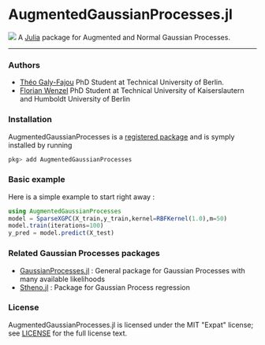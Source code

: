 # AugmentedGaussianProcesses.jl
[![](https://img.shields.io/badge/docs-stable-blue.svg)](https://theogf.github.io/AugmentedGaussianProcesses.jl/stable)
A [Julia](http://julialang.org) package for Augmented and Normal Gaussian Processes.

---

### Authors
- [Théo Galy-Fajou](https://theogf.github.io) PhD Student at Technical University of Berlin.
- [Florian Wenzel](http://www.florian-wenzel.de) PhD Student at Technical University of Kaiserslautern and Humboldt University of Berlin

### Installation

AugmentedGaussianProcesses is a [registered package](http://pkg.julialang.org) and is symply installed by running
```julia
pkg> add AugmentedGaussianProcesses
```

### Basic example

Here is a simple example to start right away :
```julia
using AugmentedGaussianProcesses
model = SparseXGPC(X_train,y_train,kernel=RBFKernel(1.0),m=50)
model.train(iterations=100)
y_pred = model.predict(X_test)
```

### Related Gaussian Processes packages

- [GaussianProcesses.jl](https://github.com/STOR-i/GaussianProcesses.jl) : General package for Gaussian Processes with many available likelihoods
- [Stheno.jl](https://github.com/willtebbutt/Stheno.jl) : Package for Gaussian Process regression

### License
AugmentedGaussianProcesses.jl is licensed under the MIT "Expat" license; see
[LICENSE](https://github.com/theogf/AugmentedGaussianProcesses.jl/LICENSE.md) for
the full license text.
